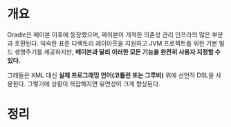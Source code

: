 <!-- Date: 2025-01-26 -->
<!-- Update Date: 2025-01-27 -->
<!-- File ID: 8a702625-051b-4a16-be40-a47402a6d3b9 -->
<!-- Author: Seoyeon Jang -->

# 개요
Gradle은 메이븐 이후에 등장했으며, 메이븐이 개척한 의존성 관리 인프라의 많은 부분과 호환된다. 익숙한 표준 디렉토리 레이아웃을 지원하고 JVM 프로젝트를 위한 기본 빌드 생명주기를 제공하지만, **메이븐과 달리 이러한 모든 기능을 완전히 사용자 지정할 수 있다.**

그래들은 XML 대신 **실제 프로그래밍 언어(코틀린 또는 그루비)** 위에 선언적 DSL을 사용한다. 그렇기에 상황이 복잡해지면 유연성이 크게 향상된다.



# 정리



